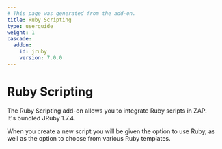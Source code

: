 ```yaml
---
# This page was generated from the add-on.
title: Ruby Scripting
type: userguide
weight: 1
cascade:
  addon:
    id: jruby
    version: 7.0.0
---
```


# Ruby Scripting

The Ruby Scripting add-on allows you to integrate Ruby scripts in ZAP.  
It's bundled JRuby 1.7.4.

When you create a new script you will be given the option to use Ruby, as well as the option to choose from various Ruby templates.
